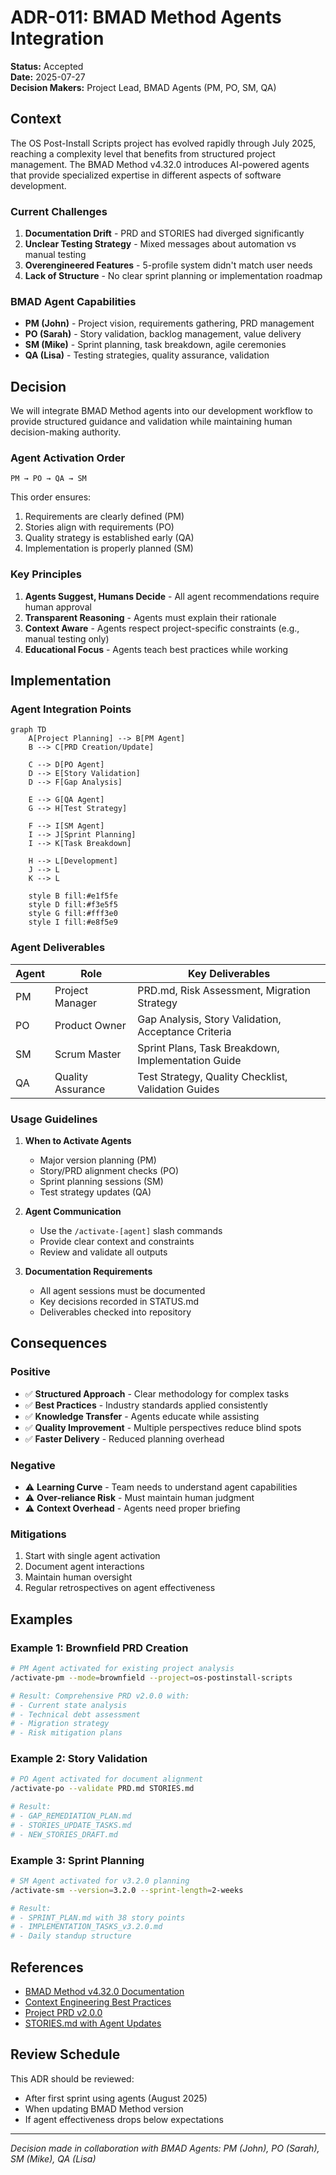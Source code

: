 # ADR-011: BMAD Method Agents Integration

**Status:** Accepted  
**Date:** 2025-07-27  
**Decision Makers:** Project Lead, BMAD Agents (PM, PO, SM, QA)

## Context

The OS Post-Install Scripts project has evolved rapidly through July 2025, reaching a complexity level that benefits from structured project management. The BMAD Method v4.32.0 introduces AI-powered agents that provide specialized expertise in different aspects of software development.

### Current Challenges
1. **Documentation Drift** - PRD and STORIES had diverged significantly
2. **Unclear Testing Strategy** - Mixed messages about automation vs manual testing
3. **Overengineered Features** - 5-profile system didn't match user needs
4. **Lack of Structure** - No clear sprint planning or implementation roadmap

### BMAD Agent Capabilities
- **PM (John)** - Project vision, requirements gathering, PRD management
- **PO (Sarah)** - Story validation, backlog management, value delivery
- **SM (Mike)** - Sprint planning, task breakdown, agile ceremonies
- **QA (Lisa)** - Testing strategies, quality assurance, validation

## Decision

We will integrate BMAD Method agents into our development workflow to provide structured guidance and validation while maintaining human decision-making authority.

### Agent Activation Order
```
PM → PO → QA → SM
```

This order ensures:
1. Requirements are clearly defined (PM)
2. Stories align with requirements (PO)  
3. Quality strategy is established early (QA)
4. Implementation is properly planned (SM)

### Key Principles
1. **Agents Suggest, Humans Decide** - All agent recommendations require human approval
2. **Transparent Reasoning** - Agents must explain their rationale
3. **Context Aware** - Agents respect project-specific constraints (e.g., manual testing only)
4. **Educational Focus** - Agents teach best practices while working

## Implementation

### Agent Integration Points

```mermaid
graph TD
    A[Project Planning] --> B[PM Agent]
    B --> C[PRD Creation/Update]
    
    C --> D[PO Agent]
    D --> E[Story Validation]
    D --> F[Gap Analysis]
    
    E --> G[QA Agent]
    G --> H[Test Strategy]
    
    F --> I[SM Agent]
    I --> J[Sprint Planning]
    I --> K[Task Breakdown]
    
    H --> L[Development]
    J --> L
    K --> L
    
    style B fill:#e1f5fe
    style D fill:#f3e5f5
    style G fill:#fff3e0
    style I fill:#e8f5e9
```

### Agent Deliverables

| Agent | Role | Key Deliverables |
|-------|------|------------------|
| PM | Project Manager | PRD.md, Risk Assessment, Migration Strategy |
| PO | Product Owner | Gap Analysis, Story Validation, Acceptance Criteria |
| SM | Scrum Master | Sprint Plans, Task Breakdown, Implementation Guide |
| QA | Quality Assurance | Test Strategy, Quality Checklist, Validation Guides |

### Usage Guidelines

1. **When to Activate Agents**
   - Major version planning (PM)
   - Story/PRD alignment checks (PO)
   - Sprint planning sessions (SM)
   - Test strategy updates (QA)

2. **Agent Communication**
   - Use the `/activate-[agent]` slash commands
   - Provide clear context and constraints
   - Review and validate all outputs

3. **Documentation Requirements**
   - All agent sessions must be documented
   - Key decisions recorded in STATUS.md
   - Deliverables checked into repository

## Consequences

### Positive
- ✅ **Structured Approach** - Clear methodology for complex tasks
- ✅ **Best Practices** - Industry standards applied consistently
- ✅ **Knowledge Transfer** - Agents educate while assisting
- ✅ **Quality Improvement** - Multiple perspectives reduce blind spots
- ✅ **Faster Delivery** - Reduced planning overhead

### Negative
- ⚠️ **Learning Curve** - Team needs to understand agent capabilities
- ⚠️ **Over-reliance Risk** - Must maintain human judgment
- ⚠️ **Context Overhead** - Agents need proper briefing

### Mitigations
1. Start with single agent activation
2. Document agent interactions
3. Maintain human oversight
4. Regular retrospectives on agent effectiveness

## Examples

### Example 1: Brownfield PRD Creation
```bash
# PM Agent activated for existing project analysis
/activate-pm --mode=brownfield --project=os-postinstall-scripts

# Result: Comprehensive PRD v2.0.0 with:
# - Current state analysis
# - Technical debt assessment  
# - Migration strategy
# - Risk mitigation plans
```

### Example 2: Story Validation
```bash
# PO Agent activated for document alignment
/activate-po --validate PRD.md STORIES.md

# Result: 
# - GAP_REMEDIATION_PLAN.md
# - STORIES_UPDATE_TASKS.md
# - NEW_STORIES_DRAFT.md
```

### Example 3: Sprint Planning
```bash
# SM Agent activated for v3.2.0 planning
/activate-sm --version=3.2.0 --sprint-length=2-weeks

# Result:
# - SPRINT_PLAN.md with 38 story points
# - IMPLEMENTATION_TASKS_v3.2.0.md
# - Daily standup structure
```

## References

- [BMAD Method v4.32.0 Documentation](https://github.com/bmadcode/BMAD-METHOD)
- [Context Engineering Best Practices](CLAUDE.md)
- [Project PRD v2.0.0](../../../PRD.md)
- [STORIES.md with Agent Updates](../../../STORIES.md)

## Review Schedule

This ADR should be reviewed:
- After first sprint using agents (August 2025)
- When updating BMAD Method version
- If agent effectiveness drops below expectations

---

*Decision made in collaboration with BMAD Agents: PM (John), PO (Sarah), SM (Mike), QA (Lisa)*
